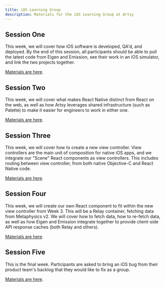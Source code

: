 ```yaml
---
title: iOS Learning Group
description: Materials for the iOS Learning Group at Artsy
---
```


## Session One

This week, we will cover how iOS software is developed, QA'd, and deployed. By the end of this session, all
participants should be able to pull the latest code from Eigen and Emission, see their work in an iOS simulator,
and link the two projects together.

[Materials are here](./session-one.md).

## Session Two

This week, we will cover what makes React Native distinct from React on the web, as well as how Artsy leverages
shared infrastructure (such as Palette) to make it easier for engineers to work in either one.

[Materials are here](./session-two.md).

## Session Three

This week, we will cover how to create a new view controller. View controllers are the main unit of composition for
native iOS apps, and we integrate our "Scene" React components as view controllers. This includes routing between
view controller, from both native Objective-C and React Native code.

[Materials are here](./session-three.md).

## Session Four

This week, we will create our own React component to fit within the new view controller from Week 3. This will be a
Relay container, fetching data from Metaphysics v2. We will cover how to fetch data, how to re-fetch data, as well
as how Eigen and Emission integrate together to provide client-side API response caches (both Relay and others).

[Materials are here](./session-four.md).

## Session Five

This is the final week. Participants are asked to bring an iOS bug from their product team's backlog that they
would like to fix as a group.

[Materials are here](./session-five.md).
